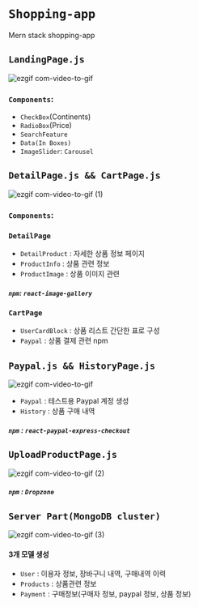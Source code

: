 # `Shopping-app`
Mern stack shopping-app

## `LandingPage.js`
![ezgif com-video-to-gif](https://user-images.githubusercontent.com/45006553/82416633-51c75f00-9ab5-11ea-9b0d-4578b9f2848b.gif)


### `Components`: 
- `CheckBox`(Continents) 
- `RadioBox`(Price) 
- `SearchFeature` 
- `Data(In Boxes)` 
- `ImageSlider`: `Carousel`
  
## `DetailPage.js && CartPage.js` 
![ezgif com-video-to-gif (1)](https://user-images.githubusercontent.com/45006553/82417410-7b34ba80-9ab6-11ea-9cb4-7db733ba3e2c.gif)

### `Components`: 
### `DetailPage`
- `DetailProduct` : 자세한 상품 정보 페이지
- `ProductInfo` : 상품 관련 정보
- `ProductImage` : 상품 이미지 관련
##### `npm`: `react-image-gallery`

### `CartPage`
- `UserCardBlock` : 상품 리스트 간단한 표로 구성
- `Paypal` : 상품 결제 관련 npm 


## `Paypal.js && HistoryPage.js` 
![ezgif com-video-to-gif](https://user-images.githubusercontent.com/45006553/82418084-7e7c7600-9ab7-11ea-9fcc-0c4aa5f1ee64.gif)

- `Paypal` : 테스트용 Paypal 계정 생성
- `History` : 상품 구매 내역
##### `npm` : `react-paypal-express-checkout`


## `UploadProductPage.js` 
![ezgif com-video-to-gif (2)](https://user-images.githubusercontent.com/45006553/82418654-390c7880-9ab8-11ea-971a-97cd27dcc794.gif)

##### `npm` : `Dropzone`


## `Server Part(MongoDB cluster)` 
![ezgif com-video-to-gif (3)](https://user-images.githubusercontent.com/45006553/82419745-c3091100-9ab9-11ea-9ae7-9dda8f875e1d.gif)

#### 3개 모델 생성
- `User` : 이용자 정보, 장바구니 내역, 구매내역 이력
- `Products` : 상품관련 정보
- `Payment` : 구매정보(구매자 정보, paypal 정보, 상품 정보)
